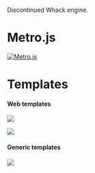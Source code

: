 Discontinued Whack engine.

# Metro.js

[![Metro.js](https://github.com/user-attachments/assets/d4c6cf5f-0538-45d3-8450-e4d77eb8b29a)](https://github.com/hydroperx/metro.js)

# Templates

#### Web templates

<a href="https://github.com/hydroperx/weblib.template.js"><img src="https://github.com/user-attachments/assets/c194e5ed-d9f6-405f-9edf-b66dc1925ac8"></a>

<a href="https://github.com/hydroperx/reactlib.template.js"><img src="https://github.com/user-attachments/assets/80ee5b7e-988b-48f5-a75d-75bd11195efe"></a>

#### Generic templates

<a href="https://github.com/hydroperx/lib.template.js"><img src="https://github.com/user-attachments/assets/0e37c322-e5f0-4147-8a7f-cecd8a19c32d"></a>
